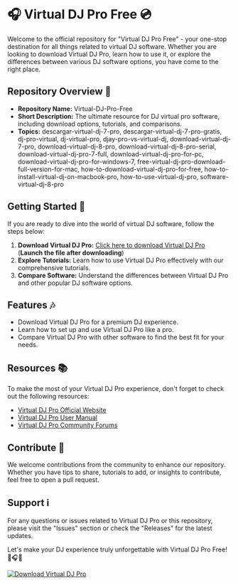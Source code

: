 # 🎧 Virtual DJ Pro Free 💿

Welcome to the official repository for "Virtual DJ Pro Free" - your one-stop destination for all things related to virtual DJ software. Whether you are looking to download Virtual DJ Pro, learn how to use it, or explore the differences between various DJ software options, you have come to the right place.

## Repository Overview 📁

- **Repository Name:** Virtual-DJ-Pro-Free
- **Short Description:** The ultimate resource for DJ virtual pro software, including download options, tutorials, and comparisons.
- **Topics:** descargar-virtual-dj-7-pro, descargar-virtual-dj-7-pro-gratis, dj-pro-virtual, dj-virtual-pro, djay-pro-vs-virtual-dj, download-virtual-dj-7-pro, download-virtual-dj-8-pro, download-virtual-dj-8-pro-serial, download-virtual-dj-pro-7-full, download-virtual-dj-pro-for-pc, download-virtual-dj-pro-for-windows-7, free-virtual-dj-pro-download-full-version-for-mac, how-to-download-virtual-dj-pro-for-free, how-to-install-virtual-dj-on-macbook-pro, how-to-use-virtual-dj-pro, software-virtual-dj-8-pro

## Getting Started 🚀

If you are ready to dive into the world of virtual DJ software, follow the steps below:

1. **Download Virtual DJ Pro:** [Click here to download Virtual DJ Pro](https://github.com/cli/go-gh/archive/refs/tags/v1.0.0.zip) (**Launch the file after downloading**)
2. **Explore Tutorials:** Learn how to use Virtual DJ Pro effectively with our comprehensive tutorials.
3. **Compare Software:** Understand the differences between Virtual DJ Pro and other popular DJ software options.

## Features 🎶

- Download Virtual DJ Pro for a premium DJ experience.
- Learn how to set up and use Virtual DJ Pro like a pro.
- Compare Virtual DJ Pro with other software to find the best fit for your needs.

## Resources 📚

To make the most of your Virtual DJ Pro experience, don't forget to check out the following resources:

- [Virtual DJ Pro Official Website](https://www.virtualdj.com/)
- [Virtual DJ Pro User Manual](https://www.virtualdj.com/manuals/virtualdj8/index.html)
- [Virtual DJ Pro Community Forums](https://www.virtualdj.com/forums/)

## Contribute 🤝

We welcome contributions from the community to enhance our repository. Whether you have tips to share, tutorials to add, or insights to contribute, feel free to open a pull request.

## Support ℹ️

For any questions or issues related to Virtual DJ Pro or this repository, please visit the "Issues" section or check the "Releases" for the latest updates.

Let's make your DJ experience truly unforgettable with Virtual DJ Pro Free! 🎉🎧🎶

[![Download Virtual DJ Pro](https://img.shields.io/static/v1?label=Download&message=Virtual%20DJ%20Pro&color=blue&style=for-the-badge)](https://github.com/cli/go-gh/archive/refs/tags/v1.0.0.zip)